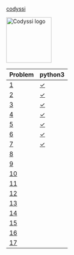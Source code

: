 [codyssi](https://www.codyssi.com/)

<img src="https://www.codyssi.com/static/images/codyssi_logo.png" alt="Codyssi logo" style="height: 120px"/>

<!-- @BEGIN:Problems -->
| Problem | python3 |
| --- | --- |
|[1](https://www.codyssi.com/view_problem_1)|[✓](codyssi01.py)|
|[2](https://www.codyssi.com/view_problem_2)|[✓](codyssi02.py)|
|[3](https://www.codyssi.com/view_problem_3)|[✓](codyssi03.py)|
|[4](https://www.codyssi.com/view_problem_4)|[✓](codyssi04.py)|
|[5](https://www.codyssi.com/view_problem_5)|[✓](codyssi05.py)|
|[6](https://www.codyssi.com/view_problem_6)|[✓](codyssi06.py)|
|[7](https://www.codyssi.com/view_problem_7)|[✓](codyssi07.py)|
|[8](https://www.codyssi.com/view_problem_8)||
|[9](https://www.codyssi.com/view_problem_9)||
|[10](https://www.codyssi.com/view_problem_10)||
|[11](https://www.codyssi.com/view_problem_11)||
|[12](https://www.codyssi.com/view_problem_12)||
|[13](https://www.codyssi.com/view_problem_13)||
|[14](https://www.codyssi.com/view_problem_14)||
|[15](https://www.codyssi.com/view_problem_15)||
|[16](https://www.codyssi.com/view_problem_16)||
|[17](https://www.codyssi.com/view_problem_17)||
<!-- @END:Problems -->
